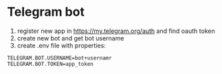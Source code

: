 # Telegram bot

1. register new app in https://my.telegram.org/auth and find oauth token
2. create new bot and get bot username
3. create .env file with properties:

```
TELEGRAM.BOT.USERNAME=bot+usernamr
TELEGRAM.BOT.TOKEN=app_token
```